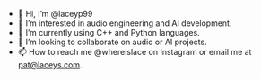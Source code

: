 - 👋 Hi, I’m @laceyp99
- 👀 I’m interested in audio engineering and AI development.
- 🌱 I’m currently using C++ and Python languages.
- 💞️ I’m looking to collaborate on audio or AI projects.
- 📫 How to reach me @whereislace on Instagram or email me at pat@laceys.com.

<!---
laceyp99/laceyp99 is a ✨ special ✨ repository because its `README.md` (this file) appears on your GitHub profile.
You can click the Preview link to take a look at your changes.
--->
